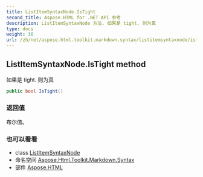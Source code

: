```yaml
---
title: ListItemSyntaxNode.IsTight
second_title: Aspose.HTML for .NET API 参考
description: ListItemSyntaxNode 方法. 如果是 tight. 则为真
type: docs
weight: 30
url: /zh/net/aspose.html.toolkit.markdown.syntax/listitemsyntaxnode/istight/
---
```

## ListItemSyntaxNode.IsTight method

如果是 tight. 则为真

```csharp
public bool IsTight()
```

### 返回值

布尔值。

### 也可以看看

* class [ListItemSyntaxNode](../)
* 命名空间 [Aspose.Html.Toolkit.Markdown.Syntax](../../listitemsyntaxnode/)
* 部件 [Aspose.HTML](../../../)


